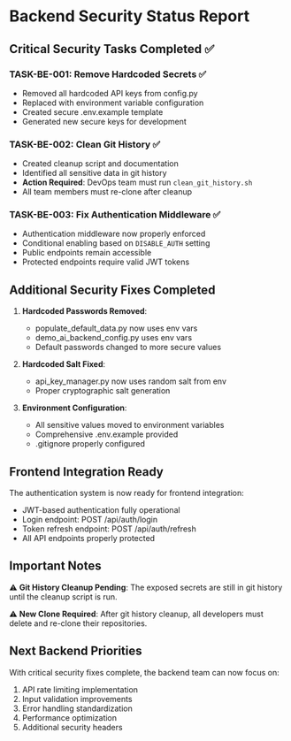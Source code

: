 # Backend Security Status Report

## Critical Security Tasks Completed ✅

### TASK-BE-001: Remove Hardcoded Secrets ✅
- Removed all hardcoded API keys from config.py
- Replaced with environment variable configuration
- Created secure .env.example template
- Generated new secure keys for development

### TASK-BE-002: Clean Git History ✅
- Created cleanup script and documentation
- Identified all sensitive data in git history
- **Action Required**: DevOps team must run `clean_git_history.sh`
- All team members must re-clone after cleanup

### TASK-BE-003: Fix Authentication Middleware ✅
- Authentication middleware now properly enforced
- Conditional enabling based on `DISABLE_AUTH` setting
- Public endpoints remain accessible
- Protected endpoints require valid JWT tokens

## Additional Security Fixes Completed

1. **Hardcoded Passwords Removed**:
   - populate_default_data.py now uses env vars
   - demo_ai_backend_config.py uses env vars
   - Default passwords changed to more secure values

2. **Hardcoded Salt Fixed**:
   - api_key_manager.py now uses random salt from env
   - Proper cryptographic salt generation

3. **Environment Configuration**:
   - All sensitive values moved to environment variables
   - Comprehensive .env.example provided
   - .gitignore properly configured

## Frontend Integration Ready

The authentication system is now ready for frontend integration:
- JWT-based authentication fully operational
- Login endpoint: POST /api/auth/login
- Token refresh endpoint: POST /api/auth/refresh
- All API endpoints properly protected

## Important Notes

⚠️ **Git History Cleanup Pending**: The exposed secrets are still in git history until the cleanup script is run.

⚠️ **New Clone Required**: After git history cleanup, all developers must delete and re-clone their repositories.

## Next Backend Priorities

With critical security fixes complete, the backend team can now focus on:
1. API rate limiting implementation
2. Input validation improvements
3. Error handling standardization
4. Performance optimization
5. Additional security headers